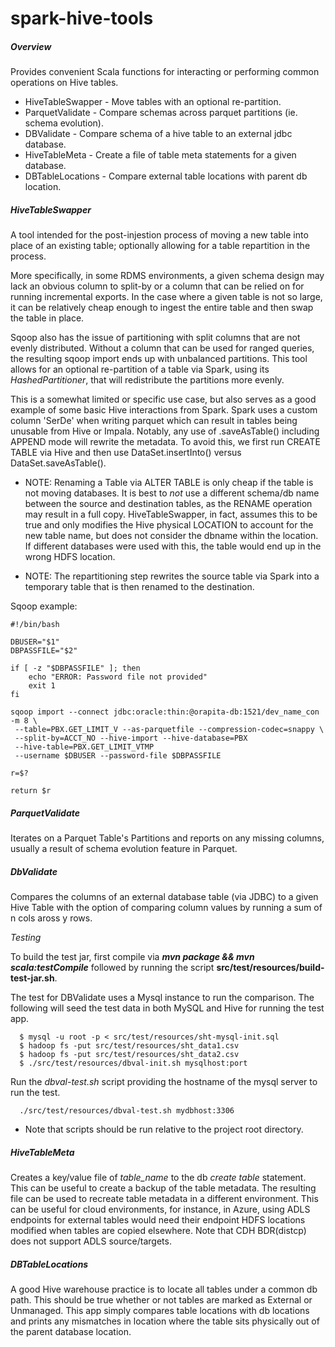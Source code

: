 spark-hive-tools
================


##### Overview

Provides convenient Scala functions for interacting or performing common operations
on Hive tables.

 * HiveTableSwapper - Move tables with an optional re-partition.
 * ParquetValidate  - Compare schemas across parquet partitions (ie. schema evolution).
 * DBValidate       - Compare schema of a hive table to an external jdbc database.
 * HiveTableMeta    - Create a file of table meta statements for a given database.
 * DBTableLocations - Compare external table locations with parent db location.


##### HiveTableSwapper

A tool intended for the post-injestion process of moving a new table into place of
an existing table; optionally allowing for a table repartition in the process.

More specifically, in some RDMS environments, a given schema design may lack an
obvious column to split-by or a column that can be relied on for running incremental
exports.  In the case where a given table is not so large, it can be relatively
cheap enough to ingest the entire table and then swap the table in place.  

Sqoop also has the issue of partitioning with split columns that are not evenly
distributed. Without a column that can be used for ranged queries, the resulting
sqoop import ends up with unbalanced partitions. This tool allows for an optional
re-partition of a table via Spark, using its *HashedPartitioner*, that will
redistribute the partitions more evenly.

This is a somewhat limited or specific use case, but also serves as a good example
of some basic Hive interactions from Spark. Spark uses a custom column 'SerDe'
when writing parquet which can result in tables being unusable from Hive or
Impala.  Notably, any use of .saveAsTable() including APPEND mode will rewrite
the metadata. To avoid this, we first run CREATE TABLE via Hive and then
use DataSet.insertInto() versus DataSet.saveAsTable().

 - NOTE: Renaming a Table via ALTER TABLE is only cheap if the table is not moving
databases. It is best to *not* use a different schema/db name between the source and
destination tables, as the RENAME operation may result in a full copy.
HiveTableSwapper, in fact, assumes this to be true and only modifies the Hive
physical LOCATION to account for the new table name, but does not consider the
dbname within the location. If different databases were used with this, the table
would end up in the wrong HDFS location.

 - NOTE: The repartitioning step rewrites the source table via Spark into a
 temporary table that is then renamed to the destination.

Sqoop example:
```
#!/bin/bash

DBUSER="$1"
DBPASSFILE="$2"

if [ -z "$DBPASSFILE" ]; then
    echo "ERROR: Password file not provided"
    exit 1
fi

sqoop import --connect jdbc:oracle:thin:@orapita-db:1521/dev_name_con -m 8 \
 --table=PBX.GET_LIMIT_V --as-parquetfile --compression-codec=snappy \
 --split-by=ACCT_NO --hive-import --hive-database=PBX
 --hive-table=PBX.GET_LIMIT_VTMP
 --username $DBUSER --password-file $DBPASSFILE

r=$?

return $r
```

##### ParquetValidate

 Iterates on a Parquet Table's Partitions and reports on any missing columns, usually
a result of schema evolution feature in Parquet.


##### DbValidate

Compares the columns of an external database table (via JDBC) to a given Hive Table
with the option of comparing column values by running a sum of n cols aross y rows.

*Testing*

To build the test jar, first compile via ***mvn package && mvn scala:testCompile***
followed by running the script **src/test/resources/build-test-jar.sh**.

The test for DBValidate uses a Mysql instance to run the comparison. The
following will seed the test data in both MySQL and Hive for running the test app.

```
  $ mysql -u root -p < src/test/resources/sht-mysql-init.sql
  $ hadoop fs -put src/test/resources/sht_data1.csv
  $ hadoop fs -put src/test/resources/sht_data2.csv
  $ ./src/test/resources/dbval-init.sh mysqlhost:port  
```

Run the *dbval-test.sh* script providing the hostname of the mysql server to
run the test.
```
  ./src/test/resources/dbval-test.sh mydbhost:3306
```

* Note that scripts should be run relative to the project root directory.


##### HiveTableMeta

Creates a key/value file of *table_name* to the db *create table* statement. This
can be useful to create a backup of the table metadata. The resulting file can be
used to recreate table metadata in a different environment. This can be useful
for cloud environments, for instance, in Azure, using ADLS endpoints for
external tables would need their endpoint HDFS locations modified when tables are
copied elsewhere. Note that CDH BDR(distcp) does not support ADLS source/targets.

##### DBTableLocations

A good Hive warehouse practice is to locate all tables under a common db path.
This should be true whether or not tables are marked as External or Unmanaged.
This app simply compares table locations with db locations and prints any
mismatches in location where the table sits physically out of the parent
database location.
